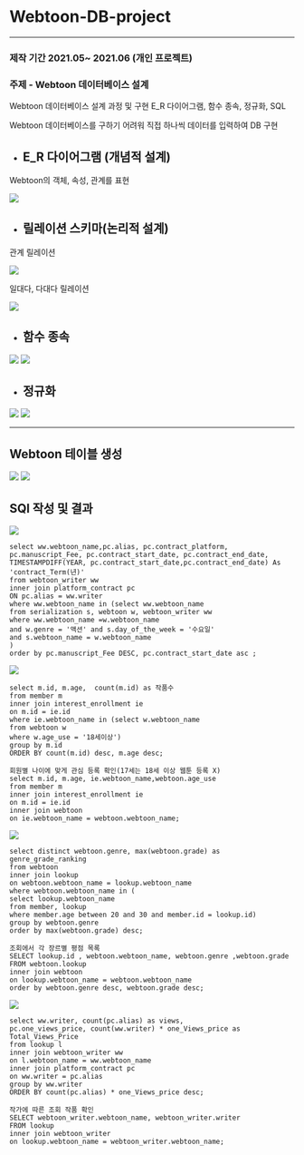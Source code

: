 # Webtoon-DB-project
***
### 제작 기간 2021.05~ 2021.06 (개인 프로젝트)

### 주제 - Webtoon 데이터베이스 설계

Webtoon 데이터베이스 설계 과정 및 구현
E_R 다이어그램, 함수 종속, 정규화, SQL

Webtoon 데이터베이스를 구하기 어려워 직접 하나씩 데이터를 입력하여 DB 구현

* ## E_R 다이어그램 (개념적 설계)
Webtoon의 객체, 속성, 관계를 표현

![](https://velog.velcdn.com/images/jinsuhyeon00/post/4cfb7ca6-4eb3-474d-aee3-d9ba15b1e5f9/image.png)

* ## 릴레이션 스키마(논리적 설계)
관계 릴레이션 

![](https://velog.velcdn.com/images/jinsuhyeon00/post/38febb57-92ea-444c-a37d-192647d093fd/image.png)

일대다, 다대다 릴레이션

![](https://velog.velcdn.com/images/jinsuhyeon00/post/a3c7b2f6-4278-47ed-8433-a5678945b411/image.png)

* ## 함수 종속
![](https://velog.velcdn.com/images/jinsuhyeon00/post/7dcb5117-4e65-48fe-b93a-cf595c33944e/image.png)
![](https://velog.velcdn.com/images/jinsuhyeon00/post/4c5b33ff-a6cd-44af-b55d-e9cf996e8ece/image.png)

* ## 정규화
![](https://velog.velcdn.com/images/jinsuhyeon00/post/2e0dec0e-37ed-4a68-8f53-aeaca2f056c2/image.png)
![](https://velog.velcdn.com/images/jinsuhyeon00/post/fb3a7596-dd63-43b0-8915-7f8318a53e4a/image.png)

***
 ## Webtoon 테이블 생성
![](https://velog.velcdn.com/images/jinsuhyeon00/post/34e285c7-309d-460a-85ff-7399335d1065/image.png)
![](https://velog.velcdn.com/images/jinsuhyeon00/post/5305a6fe-b092-46e1-9701-8fbaa0ddc2e4/image.png)

## SQl 작성 및 결과
![](https://velog.velcdn.com/images/jinsuhyeon00/post/ccfd349e-daf4-42c5-8ca8-7ae27aec4be2/image.png)

    select ww.webtoon_name,pc.alias, pc.contract_platform, pc.manuscript_Fee, pc.contract_start_date, pc.contract_end_date,
    TIMESTAMPDIFF(YEAR, pc.contract_start_date,pc.contract_end_date) As 'contract_Term(년)' 
    from webtoon_writer ww
    inner join platform_contract pc
    ON pc.alias = ww.writer
    where ww.webtoon_name in (select ww.webtoon_name
    from serialization s, webtoon w, webtoon_writer ww
    where ww.webtoon_name =w.webtoon_name
    and w.genre = '액션' and s.day_of_the_week = '수요일'
    and s.webtoon_name = w.webtoon_name
    )
    order by pc.manuscript_Fee DESC, pc.contract_start_date asc ;

![](https://velog.velcdn.com/images/jinsuhyeon00/post/36ab8da3-27a2-4ddc-9a09-f4040a9353be/image.png)

    select m.id, m.age,  count(m.id) as 작품수 
    from member m
    inner join interest_enrollment ie
    on m.id = ie.id
    where ie.webtoon_name in (select w.webtoon_name
    from webtoon w
    where w.age_use = '18세이상')
    group by m.id
    ORDER BY count(m.id) desc, m.age desc;

    회원별 나이에 맞게 관심 등록 확인(17세는 18세 이상 웹툰 등록 X)
    select m.id, m.age, ie.webtoon_name,webtoon.age_use
    from member m
    inner join interest_enrollment ie
    on m.id = ie.id
    inner join webtoon
    on ie.webtoon_name = webtoon.webtoon_name;

![](https://velog.velcdn.com/images/jinsuhyeon00/post/ffaa82c0-d3a8-4ff6-98c0-28536b24f043/image.png)

    select distinct webtoon.genre, max(webtoon.grade) as genre_grade_ranking
    from webtoon
    inner join lookup
    on webtoon.webtoon_name = lookup.webtoon_name 
    where webtoon.webtoon_name in (
    select lookup.webtoon_name
    from member, lookup
    where member.age between 20 and 30 and member.id = lookup.id)
    group by webtoon.genre 
    order by max(webtoon.grade) desc;

    조회에서 각 장르별 평점 목록 
    SELECT lookup.id , webtoon.webtoon_name, webtoon.genre ,webtoon.grade
    FROM webtoon.lookup
    inner join webtoon
    on lookup.webtoon_name = webtoon.webtoon_name
    order by webtoon.genre desc, webtoon.grade desc;

![](https://velog.velcdn.com/images/jinsuhyeon00/post/8d248158-2293-4330-8773-4863db0debf0/image.png)

    select ww.writer, count(pc.alias) as views,
    pc.one_views_price, count(ww.writer) * one_Views_price as Total_Views_Price
    from lookup l
    inner join webtoon_writer ww
    on l.webtoon_name = ww.webtoon_name
    inner join platform_contract pc
    on ww.writer = pc.alias
    group by ww.writer
    ORDER BY count(pc.alias) * one_Views_price desc;

    작가에 따른 조회 작품 확인
    SELECT webtoon_writer.webtoon_name, webtoon_writer.writer
    FROM lookup
    inner join webtoon_writer
    on lookup.webtoon_name = webtoon_writer.webtoon_name;
